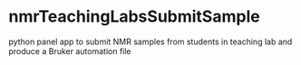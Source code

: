 # nmrTeachingLabsSubmitSample
python panel app to submit NMR samples from students in teaching lab and produce a Bruker automation file
